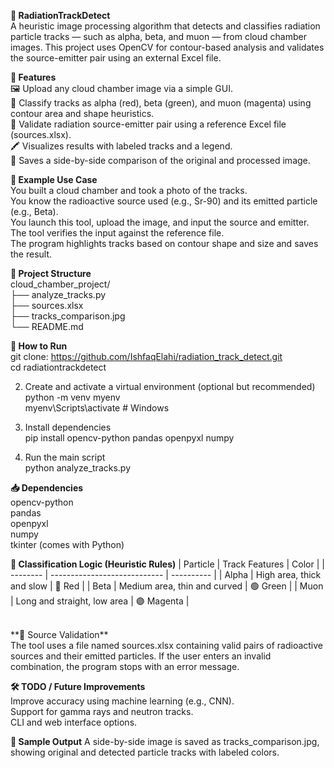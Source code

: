 **🔬 RadiationTrackDetect**<br>
A heuristic image processing algorithm that detects and classifies radiation particle tracks — such as alpha, beta, and muon — from cloud chamber images. This project uses OpenCV for contour-based analysis and validates the source-emitter pair using an external Excel file.
<br>

**📌 Features**<br>
🖼️ Upload any cloud chamber image via a simple GUI.<br>
🧠 Classify tracks as alpha (red), beta (green), and muon (magenta) using contour area and shape heuristics.<br>
📄 Validate radiation source-emitter pair using a reference Excel file (sources.xlsx).<br>
🖍️ Visualizes results with labeled tracks and a legend.<br>
📸 Saves a side-by-side comparison of the original and processed image.<br>


**🧪 Example Use Case**<br>
You built a cloud chamber and took a photo of the tracks.<br>
You know the radioactive source used (e.g., Sr-90) and its emitted particle (e.g., Beta).<br>
You launch this tool, upload the image, and input the source and emitter.<br>
The tool verifies the input against the reference file.<br>
The program highlights tracks based on contour shape and size and saves the result.<br>

**📂 Project Structure**<br>
cloud_chamber_project/<br>
├── analyze_tracks.py<br>
├── sources.xlsx<br>
├── tracks_comparison.jpg<br>
└── README.md<br>


**🚀 How to Run**<br>
git clone: https://github.com/IshfaqElahi/radiation_track_detect.git<br>
cd radiationtrackdetect<br>

2. Create and activate a virtual environment (optional but recommended)<br>
python -m venv myenv<br>
myenv\Scripts\activate  # Windows<br>

3. Install dependencies<br>
pip install opencv-python pandas openpyxl numpy<br>

4. Run the main script<br>
python analyze_tracks.py<br>


**📥 Dependencies**<br>
  opencv-python<br>
  pandas<br>
  openpyxl<br>
  numpy<br>
  tkinter (comes with Python)<br>


**🧠 Classification Logic (Heuristic Rules)**
| Particle | Track Features               | Color      |
| -------- | ---------------------------- | ---------- |
| Alpha    | High area, thick and slow    | 🔴 Red     |
| Beta     | Medium area, thin and curved | 🟢 Green   |
| Muon     | Long and straight, low area  | 🟣 Magenta |

<br>
**📘 Source Validation**<br>
The tool uses a file named sources.xlsx containing valid pairs of radioactive sources and their emitted particles. If the user enters an invalid combination, the program stops with an error message.<br>


**🛠️ TODO / Future Improvements**<br>
Improve accuracy using machine learning (e.g., CNN).<br>
Support for gamma rays and neutron tracks.<br>
CLI and web interface options.<br>


**📸 Sample Output**
A side-by-side image is saved as tracks_comparison.jpg, showing original and detected particle tracks with labeled colors.


